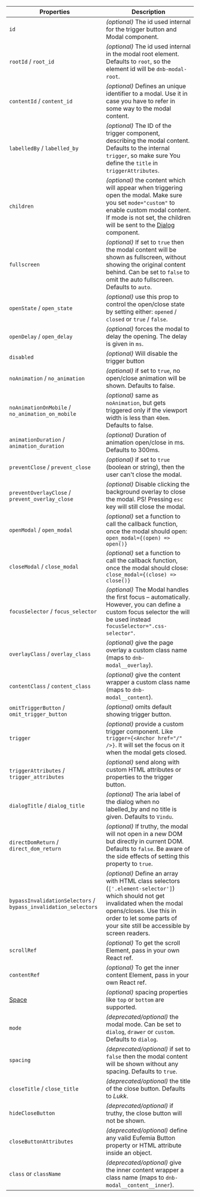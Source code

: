 | Properties                                                      | Description                                                                                                                                                                                                                                     |
| --------------------------------------------------------------- | ----------------------------------------------------------------------------------------------------------------------------------------------------------------------------------------------------------------------------------------------- |
| `id`                                                            | _(optional)_ The id used internal for the trigger button and Modal component.                                                                                                                                                                   |
| `rootId` / `root_id`                                            | _(optional)_ The id used internal in the modal root element. Defaults to `root`, so the element id will be `dnb-modal-root`.                                                                                                                    |
| `contentId` / `content_id`                                      | _(optional)_ Defines an unique identifier to a modal. Use it in case you have to refer in some way to the modal content.                                                                                                                        |
| `labelledBy` / `labelled_by`                                    | _(optional)_ The ID of the trigger component, describing the modal content. Defaults to the internal `trigger`, so make sure You define the `title` in `triggerAttributes`.                                                                     |
| `children`                                                      | _(optional)_ the content which will appear when triggering open the modal. Make sure you set `mode="custom"` to enable custom modal content. If mode is not set, the children will be sent to the [Dialog](/uilib/components/dialog) component. |
| `fullscreen`                                                    | _(optional)_ If set to `true` then the modal content will be shown as fullscreen, without showing the original content behind. Can be set to `false` to omit the auto fullscreen. Defaults to `auto`.                                           |
| `openState` / `open_state`                                      | _(optional)_ use this prop to control the open/close state by setting either: `opened` / `closed` or `true` / `false`.                                                                                                                          |
| `openDelay` / `open_delay`                                      | _(optional)_ forces the modal to delay the opening. The delay is given in `ms`.                                                                                                                                                                 |
| `disabled`                                                      | _(optional)_ Will disable the trigger button                                                                                                                                                                                                    |
| `noAnimation` / `no_animation`                                  | _(optional)_ if set to `true`, no open/close animation will be shown. Defaults to false.                                                                                                                                                        |
| `noAnimationOnMobile` / `no_animation_on_mobile`                | _(optional)_ same as `noAnimation`, but gets triggered only if the viewport width is less than `40em`. Defaults to false.                                                                                                                       |
| `animationDuration` / `animation_duration`                      | _(optional)_ Duration of animation open/close in ms. Defaults to 300ms.                                                                                                                                                                         |
| `preventClose` / `prevent_close`                                | _(optional)_ if set to `true` (boolean or string), then the user can't close the modal.                                                                                                                                                         |
| `preventOverlayClose` / `prevent_overlay_close`                 | _(optional)_ Disable clicking the background overlay to close the modal. PS! Pressing `esc` key will still close the modal.                                                                                                                     |
| `openModal` / `open_modal`                                      | _(optional)_ set a function to call the callback function, once the modal should open: `open_modal={(open) => open()}`                                                                                                                          |
| `closeModal` / `close_modal`                                    | _(optional)_ set a function to call the callback function, once the modal should close: `close_modal={(close) => close()}`                                                                                                                      |
| `focusSelector` / `focus_selector`                              | _(optional)_ The Modal handles the first focus – automatically. However, you can define a custom focus selector the will be used instead `focusSelector=".css-selector"`.                                                                       |
| `overlayClass` / `overlay_class`                                | _(optional)_ give the page overlay a custom class name (maps to `dnb-modal__overlay`).                                                                                                                                                          |
| `contentClass` / `content_class`                                | _(optional)_ give the content wrapper a custom class name (maps to `dnb-modal__content`).                                                                                                                                                       |
| `omitTriggerButton` / `omit_trigger_button`                     | _(optional)_ omits default showing trigger button.                                                                                                                                                                                              |
| `trigger`                                                       | _(optional)_ provide a custom trigger component. Like `trigger={<Anchor href="/" />}`. It will set the focus on it when the modal gets closed.                                                                                                  |
| `triggerAttributes` / `trigger_attributes`                      | _(optional)_ send along with custom HTML attributes or properties to the trigger button.                                                                                                                                                        |
| `dialogTitle` / `dialog_title`                                  | _(optional)_ The aria label of the dialog when no labelled_by and no title is given. Defaults to `Vindu`.                                                                                                                                       |
| `directDomReturn` / `direct_dom_return`                         | _(optional)_ If truthy, the modal will not open in a new DOM but directly in current DOM. Defaults to `false`. Be aware of the side effects of setting this property to `true`.                                                                 |
| `bypassInvalidationSelectors` / `bypass_invalidation_selectors` | _(optional)_ Define an array with HTML class selectors (`['.element-selector']`) which should not get invalidated when the modal opens/closes. Use this in order to let some parts of your site still be accessible by screen readers.          |
| `scrollRef`                                                     | _(optional)_ To get the scroll Element, pass in your own React ref.                                                                                                                                                                             |
| `contentRef`                                                    | _(optional)_ To get the inner content Element, pass in your own React ref.                                                                                                                                                                      |
| [Space](/uilib/components/space/properties)                     | _(optional)_ spacing properties like `top` or `bottom` are supported.                                                                                                                                                                           |
| `mode`                                                          | _(deprecated/optional)_ the modal mode. Can be set to `dialog`, `drawer` or `custom`. Defaults to `dialog`.                                                                                                                                     |
| `spacing`                                                       | _(deprecated/optional)_ if set to `false` then the modal content will be shown without any spacing. Defaults to `true`.                                                                                                                         |
| `closeTitle` / `close_title`                                    | _(deprecated/optional)_ the title of the close button. Defaults to _Lukk_.                                                                                                                                                                      |
| `hideCloseButton`                                               | _(deprecated/optional)_ if truthy, the close button will not be shown.                                                                                                                                                                          |
| `closeButtonAttributes`                                         | _(deprecated/optional)_ define any valid Eufemia Button property or HTML attribute inside an object.                                                                                                                                            |
| `class` or `className`                                          | _(deprecated/optional)_ give the inner content wrapper a class name (maps to `dnb-modal__content__inner`).                                                                                                                                      |
